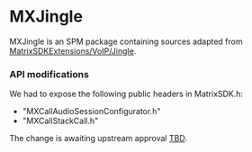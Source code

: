 # MXJingle

MXJingle is an SPM package containing sources adapted from [MatrixSDKExtensions/VoIP/Jingle](https://github.com/matrix-org/matrix-ios-sdk/tree/develop/MatrixSDKExtensions/VoIP/Jingle).

### API modifications

We had to expose the following public headers in MatrixSDK.h:
- "MXCallAudioSessionConfigurator.h"
- "MXCallStackCall.h"

The change is awaiting upstream approval [TBD]().
